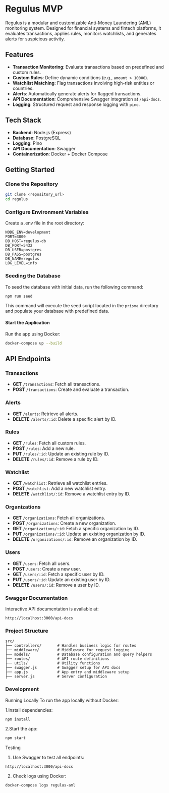 # **Regulus MVP**

Regulus is a modular and customizable Anti-Money Laundering (AML) monitoring system. Designed for financial systems and fintech platforms, it evaluates transactions, applies rules, monitors watchlists, and generates alerts for suspicious activity.

## **Features**

- **Transaction Monitoring**: Evaluate transactions based on predefined and custom rules.
- **Custom Rules**: Define dynamic conditions (e.g., `amount > 10000`).
- **Watchlist Matching**: Flag transactions involving high-risk entities or countries.
- **Alerts**: Automatically generate alerts for flagged transactions.
- **API Documentation**: Comprehensive Swagger integration at `/api-docs`.
- **Logging**: Structured request and response logging with `pino`.

## **Tech Stack** 

- **Backend**: Node.js (Express)
- **Database**: PostgreSQL
- **Logging**: Pino
- **API Documentation**: Swagger
- **Containerization**: Docker + Docker Compose

## **Getting Started**

### Clone the Repository

```bash
git clone <repository_url>
cd regulus
```

### Configure Environment Variables
Create a .env file in the root directory:

```
NODE_ENV=development
PORT=3000
DB_HOST=regulus-db
DB_PORT=5432
DB_USER=postgres
DB_PASS=postgres
DB_NAME=regulus
LOG_LEVEL=info
```

### Seeding the Database

To seed the database with initial data, run the following command:

```bash
npm run seed
```

This command will execute the seed script located in the `prisma` directory and populate your database with predefined data.

#### Start the Application
Run the app using Docker:

```bash
docker-compose up --build
```

## **API Endpoints**

### Transactions
- **GET** `/transactions`: Fetch all transactions.
- **POST** `/transactions`: Create and evaluate a transaction.

### Alerts
- **GET** `/alerts`: Retrieve all alerts.
- **DELETE** `/alerts/:id`: Delete a specific alert by ID.

### Rules
- **GET** `/rules`: Fetch all custom rules.
- **POST** `/rules`: Add a new rule.
- **PUT** `/rules/:id`: Update an existing rule by ID.
- **DELETE** `/rules/:id`: Remove a rule by ID.

### Watchlist
- **GET** `/watchlist`: Retrieve all watchlist entries.
- **POST** `/watchlist`: Add a new watchlist entry.
- **DELETE** `/watchlist/:id`: Remove a watchlist entry by ID.

### Organizations
- **GET** `/organizations`: Fetch all organizations.
- **POST** `/organizations`: Create a new organization.
- **GET** `/organizations/:id`: Fetch a specific organization by ID.
- **PUT** `/organizations/:id`: Update an existing organization by ID.
- **DELETE** `/organizations/:id`: Remove an organization by ID.

### Users
- **GET** `/users`: Fetch all users.
- **POST** `/users`: Create a new user.
- **GET** `/users/:id`: Fetch a specific user by ID.
- **PUT** `/users/:id`: Update an existing user by ID.
- **DELETE** `/users/:id`: Remove a user by ID.

### Swagger Documentation
Interactive API documentation is available at:
```
http://localhost:3000/api-docs
```

### Project Structure
```
src/
├── controllers/       # Handles business logic for routes
├── middleware/        # Middleware for request logging
├── models/            # Database configuration and query helpers
├── routes/            # API route definitions
├── utils/             # Utility functions
├── swagger.js         # Swagger setup for API docs
├── app.js             # App entry and middleware setup
├── server.js          # Server configuration
```

### Development
Running Locally
To run the app locally without Docker:

1.Install dependencies:
```bash
npm install
```

2.Start the app:
```bash
npm start
```

Testing
1. Use Swagger to test all endpoints:
```
http://localhost:3000/api-docs
```
2. Check logs using Docker:
```
docker-compose logs regulus-aml
```
